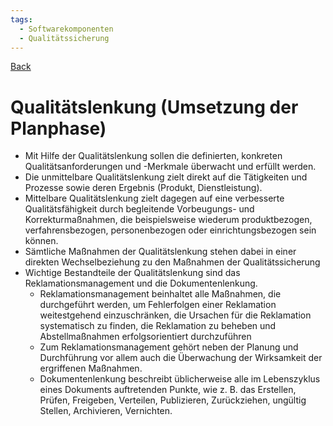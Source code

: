 ```yaml
---
tags:
  - Softwarekomponenten
  - Qualitätssicherung
---
```

[Back](Uebersicht%20der%20Softwarekomponenten%20Themen.md)
# Qualitätslenkung (Umsetzung der Planphase)
- Mit Hilfe der Qualitätslenkung sollen die definierten, konkreten Qualitätsanforderungen und -Merkmale überwacht und erfüllt werden.
- Die unmittelbare Qualitätslenkung zielt direkt auf die Tätigkeiten und Prozesse sowie deren Ergebnis (Produkt, Dienstleistung).
- Mittelbare Qualitätslenkung zielt dagegen auf eine verbesserte Qualitätsfähigkeit durch begleitende Vorbeugungs- und Korrekturmaßnahmen, die beispielsweise wiederum produktbezogen, verfahrensbezogen, personenbezogen oder einrichtungsbezogen sein können.
- Sämtliche Maßnahmen der Qualitätslenkung stehen dabei in einer direkten Wechselbeziehung zu den Maßnahmen der Qualitätssicherung
- Wichtige Bestandteile der Qualitätslenkung sind das Reklamationsmanagement und die Dokumentenlenkung.
	- Reklamationsmanagement beinhaltet alle Maßnahmen, die durchgeführt werden, um Fehlerfolgen einer Reklamation weitestgehend einzuschränken, die Ursachen für die Reklamation systematisch zu finden, die Reklamation zu beheben und Abstellmaßnahmen erfolgsorientiert durchzuführen
	- Zum Reklamationsmanagement gehört neben der Planung und Durchführung vor allem auch die Überwachung der Wirksamkeit der ergriffenen Maßnahmen.
	- Dokumentenlenkung beschreibt üblicherweise alle im Lebenszyklus eines Dokuments auftretenden Punkte, wie z. B. das Erstellen, Prüfen, Freigeben, Verteilen, Publizieren, Zurückziehen, ungültig Stellen, Archivieren, Vernichten.
